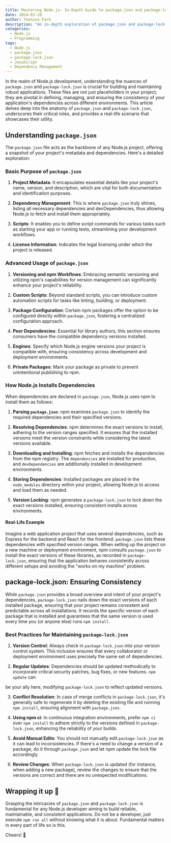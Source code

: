 ```yaml
---
title: Mastering Node.js- In-Depth Guide to package.json and package-lock.json
date: 2024-03-20
author: Yoonsoo Park
description: "An in-depth exploration of package.json and package-lock.json files in Node.js projects, their significance, best practices, and a real-life example to illustrate their importance."
categories:
  - Node.js
  - Programming
tags:
  - Node.js
  - package.json
  - package-lock.json
  - JavaScript
  - Dependency Management
---
```


In the realm of Node.js development, understanding the nuances of `package.json` and `package-lock.json` is crucial for building and maintaining robust applications. These files are not just placeholders in your project; they are pivotal in defining, managing, and ensuring the consistency of your application's dependencies across different environments. This article delves deep into the anatomy of `package.json` and `package-lock.json`, underscores their critical roles, and provides a real-life scenario that showcases their utility.

## Understanding `package.json`

The `package.json` file acts as the backbone of any Node.js project, offering a snapshot of your project's metadata and dependencies. Here's a detailed exploration:

### Basic Purpose of `package.json`

1. **Project Metadata**: It encapsulates essential details like your project's name, version, and description, which are vital for both documentation and identification purposes.
2. **Dependency Management**: This is where `package.json` truly shines, listing all necessary dependencies and devDependencies, thus allowing Node.js to fetch and install them appropriately.

3. **Scripts**: It enables you to define script commands for various tasks such as starting your app or running tests, streamlining your development workflows.

4. **License Information**: Indicates the legal licensing under which the project is released.

### Advanced Usage of `package.json`

1. **Versioning and npm Workflows**: Embracing semantic versioning and utilizing npm's capabilities for version management can significantly enhance your project's reliability.

2. **Custom Scripts**: Beyond standard scripts, you can introduce custom automation scripts for tasks like linting, building, or deployment.

3. **Package Configuration**: Certain npm packages offer the option to be configured directly within `package.json`, fostering a centralized configuration approach.

4. **Peer Dependencies**: Essential for library authors, this section ensures consumers have the compatible dependency versions installed.

5. **Engines**: Specify which Node.js engine versions your project is compatible with, ensuring consistency across development and deployment environments.

6. **Private Packages**: Mark your package as private to prevent unintentional publishing to npm.

### How Node.js Installs Dependencies

When dependencies are declared in `package.json`, Node.js uses npm to install them as follows:

1. **Parsing `package.json`**: npm examines `package.json` to identify the required dependencies and their specified versions.

2. **Resolving Dependencies**: npm determines the exact versions to install, adhering to the version ranges specified. It ensures that the installed versions meet the version constraints while considering the latest versions available.

3. **Downloading and Installing**: npm fetches and installs the dependencies from the npm registry. The `dependencies` are installed for production, and `devDependencies` are additionally installed in development environments.

4. **Storing Dependencies**: Installed packages are placed in the `node_modules` directory within your project, allowing Node.js to access and load them as needed.

5. **Version Locking**: npm generates a `package-lock.json` to lock down the exact versions installed, ensuring consistent installs across environments.

#### Real-Life Example

Imagine a web application project that uses several dependencies, such as Express for the backend and React for the frontend. `package.json` lists these dependencies with specified version ranges. When setting up the project on a new machine or deployment environment, npm consults `package.json` to install the exact versions of these libraries, as recorded in `package-lock.json`, ensuring that the application behaves consistently across different setups and avoiding the "works on my machine" problem.

## package-lock.json: Ensuring Consistency

While `package.json` provides a broad overview and intent of your project's dependencies, `package-lock.json` nails down the exact versions of each installed package, ensuring that your project remains consistent and predictable across all installations. It records the specific version of each package that is installed and guarantees that the same version is used every time you (or anyone else) runs `npm install`.

### Best Practices for Maintaining `package-lock.json`

1. **Version Control**: Always check in `package-lock.json` into your version control system. This inclusion ensures that every collaborator or deployment environment uses precisely the same set of dependencies.

2. **Regular Updates**: Dependencies should be updated methodically to incorporate critical security patches, bug fixes, or new features. `npm update` can

be your ally here, modifying `package-lock.json` to reflect updated versions.

3. **Conflict Resolution**: In case of merge conflicts in `package-lock.json`, it's generally safe to regenerate it by deleting the existing file and running `npm install`, ensuring alignment with `package.json`.

4. **Using npm ci**: In continuous integration environments, prefer `npm ci` over `npm install` to adhere strictly to the versions defined in `package-lock.json`, enhancing the reliability of your builds.

5. **Avoid Manual Edits**: You should not manually edit `package-lock.json` as it can lead to inconsistencies. If there's a need to change a version of a package, do it through `package.json` and let npm update the lock file accordingly.

6. **Review Changes**: When `package-lock.json` is updated (for instance, when adding a new package), review the changes to ensure that the versions are correct and there are no unexpected modifications.

## Wrapping it up 👏

Grasping the intricacies of `package.json` and `package-lock.json` is fundamental for any Node.js developer aiming to build reliable, maintainable, and consistent applications. Do not be a developer, just execute `npm run all` without knowing what it is about. Fundamental matters in every part of life so is this.

Cheers! 🍺
